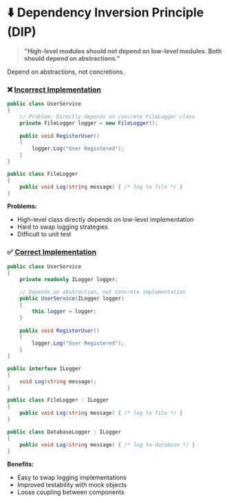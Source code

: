 # ⬇️ Dependency Inversion Principle (DIP)

> **"High-level modules should not depend on low-level modules. Both should depend on abstractions."**

Depend on abstractions, not concretions.

### ❌ [Incorrect Implementation](https://github.com/mf-rl/SOLID.Principles.Demo/blob/master/SolidPrinciplesDemo/5.DependencyInversion/Incorrect.cs)
```csharp
public class UserService
{
    // Problem: Directly depends on concrete FileLogger class
    private FileLogger logger = new FileLogger();
    
    public void RegisterUser() 
    { 
        logger.Log("User Registered"); 
    }
}

public class FileLogger
{
    public void Log(string message) { /* log to file */ }
}
```

**Problems:**
- High-level class directly depends on low-level implementation
- Hard to swap logging strategies
- Difficult to unit test

### ✅ [Correct Implementation](https://github.com/mf-rl/SOLID.Principles.Demo/blob/master/SolidPrinciplesDemo/5.DependencyInversion/Correct.cs)
```csharp
public class UserService
{
    private readonly ILogger logger;
    
    // Depends on abstraction, not concrete implementation
    public UserService(ILogger logger) 
    { 
        this.logger = logger; 
    }
    
    public void RegisterUser() 
    { 
        logger.Log("User Registered"); 
    }
}

public interface ILogger 
{ 
    void Log(string message); 
}

public class FileLogger : ILogger
{
    public void Log(string message) { /* log to file */ }
}

public class DatabaseLogger : ILogger
{
    public void Log(string message) { /* log to database */ }
}
```

**Benefits:**
- Easy to swap logging implementations
- Improved testability with mock objects
- Loose coupling between components
